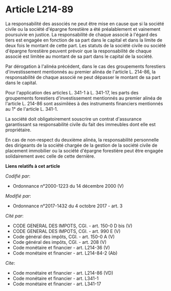 # Article L214-89

La responsabilité des associés ne peut être mise en cause que si la société civile ou la société d'épargne forestière a été
préalablement et vainement poursuivie en justice. La responsabilité de chaque associé à l'égard des tiers est engagée en
fonction de sa part dans le capital et dans la limite de deux fois le montant de cette part. Les statuts de la société civile
ou société d'épargne forestière peuvent prévoir que la responsabilité de chaque associé est limitée au montant de sa part
dans le capital de la société. 

Par dérogation à l'alinéa précédent, dans le cas des groupements forestiers d'investissement mentionnés au premier alinéa de
l'article L. 214-86, la responsabilité de chaque associé ne peut dépasser le montant de sa part dans le capital. 

Pour l'application des articles L. 341-1 à L. 341-17, les parts des groupements forestiers d'investissement mentionnés au
premier alinéa de l'article L. 214-86 sont assimilées à des instruments financiers mentionnés au 1° de l'article L. 341-1. 

La société doit obligatoirement souscrire un contrat d'assurance garantissant sa responsabilité civile du fait des immeubles
dont elle est propriétaire. 

En cas de non-respect du deuxième alinéa, la responsabilité personnelle des dirigeants de la société chargée de la gestion de
la société civile de placement immobilier ou la société d'épargne forestière peut être engagée solidairement avec celle de
cette dernière.

**Liens relatifs à cet article**

_Codifié par_:

  - Ordonnance n°2000-1223 du 14 décembre 2000 (V)

_Modifié par_:

  - Ordonnance n°2017-1432 du 4 octobre 2017 - art. 3

_Cité par_:

  - CODE GENERAL DES IMPOTS, CGI. - art. 150-0 D bis (V)
  - CODE GENERAL DES IMPOTS, CGI. - art. 990 E (V)
  - Code général des impôts, CGI. - art. 150-0 A (V)
  - Code général des impôts, CGI. - art. 208 (V)
  - Code monétaire et financier - art. L214-36 (V)
  - Code monétaire et financier - art. L214-84-2 (Ab)

_Cite_:

  - Code monétaire et financier - art. L214-86 (VD)
  - Code monétaire et financier - art. L341-1
  - Code monétaire et financier - art. L341-17
